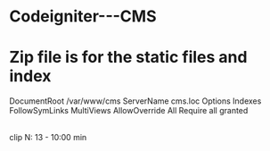 # Codeigniter---CMS
# Zip file is for the static files and index

<div>
	<VirtualHost *:80>
		DocumentRoot /var/www/cms
		ServerName cms.loc
		<Directory /var/www/cms>
			Options Indexes FollowSymLinks MultiViews
			AllowOverride All
			Require all granted
		</Directory>
	</VirtualHost>
<div>

<br>

<p>clip N: 13 - 10:00 min</p>
